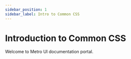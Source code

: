 ```yaml
---
sidebar_position: 1
sidebar_label: Intro to Common CSS
---
```


# Introduction to Common CSS

Welcome to Metro UI documentation portal.

